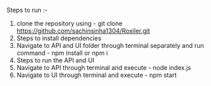 Steps to run :-
1. clone the repository using - git clone https://github.com/sachinsinha1304/Roxiler.git
2. Steps to install dependencies
3. Navigate to API and UI folder through terminal separately and run command - npm install or npm i
4. Steps to run the API and UI
5. Navigate to API through terminal and execute - node index.js 
6. Navigate to UI through terminal and execute - npm start
